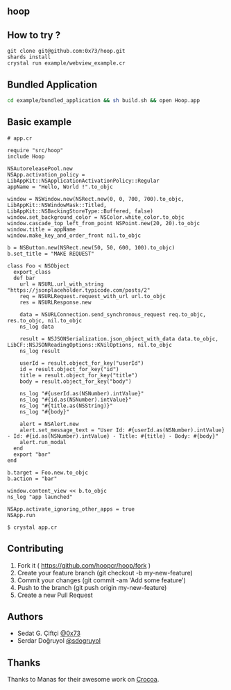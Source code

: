 ## hoop

## How to try ?

```shell
git clone git@github.com:0x73/hoop.git
shards install
crystal run example/webview_example.cr
```

## Bundled Application
```bash
cd example/bundled_application && sh build.sh && open Hoop.app
```

## Basic example

```crystal
# app.cr

require "src/hoop"
include Hoop

NSAutoreleasePool.new
NSApp.activation_policy = LibAppKit::NSApplicationActivationPolicy::Regular
appName = "Hello, World !".to_objc

window = NSWindow.new(NSRect.new(0, 0, 700, 700).to_objc, LibAppKit::NSWindowMask::Titled, LibAppKit::NSBackingStoreType::Buffered, false)
window.set_background_color = NSColor.white_color.to_objc
window.cascade_top_left_from_point NSPoint.new(20, 20).to_objc
window.title = appName
window.make_key_and_order_front nil.to_objc

b = NSButton.new(NSRect.new(50, 50, 600, 100).to_objc)
b.set_title = "MAKE REQUEST"

class Foo < NSObject
  export_class
  def bar
	url = NSURL.url_with_string "https://jsonplaceholder.typicode.com/posts/2"
	req = NSURLRequest.request_with_url url.to_objc
	res = NSURLResponse.new

	data = NSURLConnection.send_synchronous_request req.to_objc, res.to_objc, nil.to_objc
	ns_log data

	result = NSJSONSerialization.json_object_with_data data.to_objc, LibCF::NSJSONReadingOptions::KNilOptions, nil.to_objc
	ns_log result

	userId = result.object_for_key("userId")
	id = result.object_for_key("id")
	title = result.object_for_key("title")
	body = result.object_for_key("body")

	ns_log "#{userId.as(NSNumber).intValue}"
	ns_log "#{id.as(NSNumber).intValue}"
	ns_log "#{title.as(NSString)}"
	ns_log "#{body}"

    alert = NSAlert.new
    alert.set_message_text = "User Id: #{userId.as(NSNumber).intValue} - Id: #{id.as(NSNumber).intValue} - Title: #{title} - Body: #{body}"
    alert.run_modal
  end
  export "bar"
end

b.target = Foo.new.to_objc
b.action = "bar"

window.content_view << b.to_objc
ns_log "app launched"

NSApp.activate_ignoring_other_apps = true
NSApp.run

```

```shell
$ crystal app.cr
```

## Contributing

1. Fork it ( https://github.com/hoopcr/hoop/fork )
2. Create your feature branch (git checkout -b my-new-feature)
3. Commit your changes (git commit -am 'Add some feature')
4. Push to the branch (git push origin my-new-feature)
5. Create a new Pull Request

## Authors

- Sedat G. Çiftçi [@0x73](https://github.com/0x73)
- Serdar Doğruyol [@sdogruyol](https://github.com/sdogruyol)

## Thanks

Thanks to Manas for their awesome work on [Crocoa](https://github.com/manastech/crocoa).
